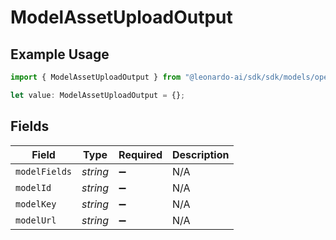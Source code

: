 # ModelAssetUploadOutput

## Example Usage

```typescript
import { ModelAssetUploadOutput } from "@leonardo-ai/sdk/sdk/models/operations";

let value: ModelAssetUploadOutput = {};
```

## Fields

| Field              | Type               | Required           | Description        |
| ------------------ | ------------------ | ------------------ | ------------------ |
| `modelFields`      | *string*           | :heavy_minus_sign: | N/A                |
| `modelId`          | *string*           | :heavy_minus_sign: | N/A                |
| `modelKey`         | *string*           | :heavy_minus_sign: | N/A                |
| `modelUrl`         | *string*           | :heavy_minus_sign: | N/A                |